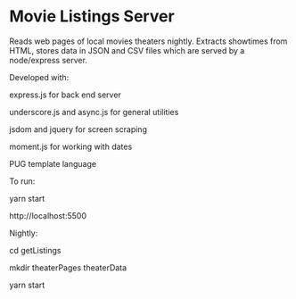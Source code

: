 # Movie Listings Server

Reads web pages of local movies theaters nightly. Extracts showtimes from HTML, stores data in JSON and CSV files which are served by a node/express server.

Developed with:

express.js for back end server

underscore.js and async.js for general utilities

jsdom and jquery for screen scraping

moment.js for working with dates

PUG template language
 
To run:

yarn start

http://localhost:5500

Nightly:

cd getListings

mkdir theaterPages theaterData

yarn start



